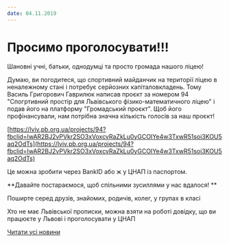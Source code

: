 ```yaml
---
date: 04.11.2019
---
```

# Просимо проголосувати!!!

Шановні учні, батьки, однодумці та просто громада нашого ліцею!

Думаю, ви погодитеся, що спортивний майданчик на території ліцею в неналежному стані і потребує серйозних капіталовкладень. Тому Василь Григорович Гаврилюк написав проєкт за номером 94 "Спогртивний простір для Львівського фізико-математичного ліцею" і подав його на платформу "Громадський проєкт". Щоб його профінансували, нам потрібна значна кількість голосів за наш проєкт!

[https://lviv.pb.org.ua/projects/94?fbclid=IwAR2BJ2vPVkr2SO3xVoxcvRaZkLu0yGCOIYe4w3TxwR51soi3KOU5aq2OdTs](https://lviv.pb.org.ua/projects/94?fbclid=IwAR2BJ2vPVkr2SO3xVoxcvRaZkLu0yGCOIYe4w3TxwR51soi3KOU5aq2OdTs)

Це можна зробити через BankID або ж у ЦНАП із паспортом.

**Давайте постараємося, щоб спільними зусиллями у нас вдалося! **

Поширте серед друзів, знайомих, родичів, колег, у групах в класі

Хто не має Львівської прописки, можна взяти на роботі довідку, що ви працюєте у Львові і проголосувати у ЦНАП

[Читати усі новини](/news)
